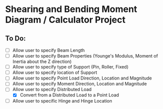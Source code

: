 # Shearing and Bending Moment Diagram / Calculator Project

## To Do:

- [ ] Allow user to specify Beam Length
- [ ] Allow user to specify Beam Properties (Younge's Modulus, Moment of Inertia about the Z direction)
- [ ] Allow user to specify type of Support (Pin, Roller, Fixed)
- [ ] Allow user to specify location of Support
- [ ] Allow user to specify Point Load Direction, Location and Magnitude
- [ ] Allow user to specify Moment Direction, Location and Magnitude
- [ ] Allow user to specify Distributed Load
  - [x] Convert from a Distributed Load to a Point Load
- [ ] Allow user to specific Hinge and Hinge Location
